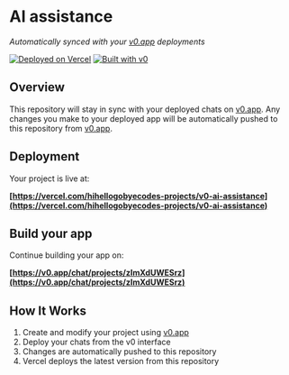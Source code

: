 # AI assistance

*Automatically synced with your [v0.app](https://v0.app) deployments*

[![Deployed on Vercel](https://img.shields.io/badge/Deployed%20on-Vercel-black?style=for-the-badge&logo=vercel)](https://vercel.com/hihellogobyecodes-projects/v0-ai-assistance)
[![Built with v0](https://img.shields.io/badge/Built%20with-v0.app-black?style=for-the-badge)](https://v0.app/chat/projects/zImXdUWESrz)

## Overview

This repository will stay in sync with your deployed chats on [v0.app](https://v0.app).
Any changes you make to your deployed app will be automatically pushed to this repository from [v0.app](https://v0.app).

## Deployment

Your project is live at:

**[https://vercel.com/hihellogobyecodes-projects/v0-ai-assistance](https://vercel.com/hihellogobyecodes-projects/v0-ai-assistance)**

## Build your app

Continue building your app on:

**[https://v0.app/chat/projects/zImXdUWESrz](https://v0.app/chat/projects/zImXdUWESrz)**

## How It Works

1. Create and modify your project using [v0.app](https://v0.app)
2. Deploy your chats from the v0 interface
3. Changes are automatically pushed to this repository
4. Vercel deploys the latest version from this repository